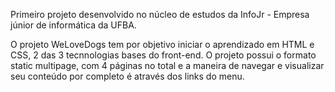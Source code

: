 Primeiro projeto desenvolvido no núcleo de estudos da InfoJr - Empresa júnior de informática da UFBA.

O projeto WeLoveDogs tem por objetivo iniciar o aprendizado em HTML e CSS, 2 das 3 tecnnologias bases do front-end. O projeto possui o formato static multipage, com 4 páginas no total e a maneira de navegar e visualizar seu conteúdo por completo é através dos links do menu.
